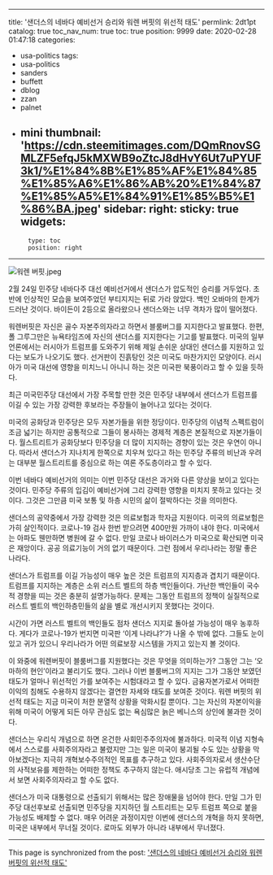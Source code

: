 
---
title: '샌더스의 네바다 예비선거 승리와 워렌 버핏의 위선적 태도'
permlink: 2dt1pt
catalog: true
toc_nav_num: true
toc: true
position: 9999
date: 2020-02-28 01:47:18
categories:
- usa-politics
tags:
- usa-politics
- sanders
- buffett
- dblog
- zzan
- palnet
- mini
thumbnail: 'https://cdn.steemitimages.com/DQmRnovSGMLZF5efqJ5kMXWB9oZtcJ8dHvY6Ut7uPYUF3k1/%E1%84%8B%E1%85%AF%E1%84%85%E1%85%A6%E1%86%AB%20%E1%84%87%E1%85%A5%E1%84%91%E1%85%B5%E1%86%BA.jpeg'
sidebar:
    right:
        sticky: true
widgets:
    -
        type: toc
        position: right
---


![워렌 버핏.jpeg](https://cdn.steemitimages.com/DQmRnovSGMLZF5efqJ5kMXWB9oZtcJ8dHvY6Ut7uPYUF3k1/%E1%84%8B%E1%85%AF%E1%84%85%E1%85%A6%E1%86%AB%20%E1%84%87%E1%85%A5%E1%84%91%E1%85%B5%E1%86%BA.jpeg)


2월 24일 민주당 네바다주 대선 예비선거에서 샌더스가 압도적인 승리를 거두었다. 초반에 인상적인 모습을 보여주었던 부티지지는 뒤로 가라 앉았다. 백인 오바마의 한계가 드러난 것이다. 바이든이 2등으로 올라왔으나 샌더스와는 너무 격차가 많이 떨어졌다.

워렌버핏은 자신은 골수 자본주의자라고 하면서 블룸버그를 지지한다고 발표했다. 한편, 폴 그루그만은 뉴욕타임즈에 자신의 샌더스를 지지한다는 기고를 발표했다. 미국의 일부언론에서는 러시아가 트럼프를 도와주기 위해 제일 손쉬운 상대인 샌더스를 지원하고 있다는 보도가 나오기도 했다. 선거판이 진흙탕인 것은 미국도 마찬가지인 모양이다. 러시아가 미국 대선에 영향을 미치느니 아니니 하는 것은 미국판 북풍이라고 할 수 있을 듯하다.

최근 미국민주당 대선에서 가장 주목할 만한 것은 민주당 내부에서 샌더스가 트럼프를 이길 수 있는 가장 강력한 후보라는 주장들이 늘어나고 있다는 것이다.

미국의 공화당과 민주당은 모두 자본가들을 위한 정당이다. 민주당의 이념적 스펙트럼이 조금 넓기는 하지만 공통적으로 그들이 봉사하는 경제적 계층은 본질적으로 자본가들이다. 월스트리트가 공화당보다 민주당을 더 많이 지지하는 경향이 있는 것은 우연이 아니다. 따라서 샌더스가 지나치게 한쪽으로 치우쳐 있다고 하는 민주당 주류의 비난과 우려는 대부분 월스트리트를 중심으로 하는 여론 주도층이라고 할 수 있다.

이번 네바다 예비선거의 의미는 이번 민주당 대선은 과거와 다른 양상을 보이고 있다는 것이다. 민주당 주류의 입김이 예비선거에 그리 강력한 영향을 미치지 못하고 있다는 것이다. 그것은 그만큼 미국 보통 및 하층 시민의 삶이 절박하다는 것을 의미한다.

샌더스의 공약중에서 가장 강력한 것은 의료보험과 학자금 지원이다. 미국의 의료보험은 가히 살인적이다. 코로나-19 검사 한번 받으려면 400만원 가까이 내야 한다. 미국에서는 아파도 웬만하면 병원에 갈 수 없다. 만일 코로나 바이러스가 미국으로 확산되면 미국은 재앙이다. 공공 의료기능이 거의 없기 때문이다. 그런 점에서 우리나라는 정말 좋은 나라다.

샌더스가 트럼프를 이길 가능성이 매우 높은 것은 트럼프의 지지층과 겹치기 때문이다. 트럼프를 지지하는 계층은 소위 러스트 벨트의 하층 백인들이다. 가난한 백인들이 국수적 경향을 띠는 것은 충분히 설명가능하다. 문제는 그동안 트럼프의 정책이 실질적으로 러스트 벨트의 백인하층민들의 삶을 별로 개선시키지 못했다는 것이다.

시간이 가면 러스트 벨트의 백인들도 점차 샌더스 지지로 돌아설 가능성이 매우 농후하다. 게다가 코로나-19가 번지면 미국판 ‘이게 나라냐?’가 나올 수 밖에 없다. 그들도 눈이 있고 귀가 있으니 우리나라가 어떤 의료보장 시스템을 가지고 있는지 볼 것이다.

이 와중에 워렌버핏이 블룸버그를 지원했다는 것은 무엇을 의미하는가? 그동안 그는 ‘오마하의 현인’이라고 불리기도 했다. 그러나 이번 블룸버그의 지지는 그가 그동안 보였던 태도가 얼마나 위선적인 가를 보여주는 시험대라고 할 수 있다. 금융자본가로서 어떠한 이익의 침해도 수용하지 않겠다는 결연한 자세와 태도를 보여준 것이다. 워렌 버핏의 위선적 태도는 지금 미국이 처한 분열적 상황을 악화시킬 뿐이다. 그는 자신의 자본이익을 위해 미국이 어떻게 되든 아무 관심도 없는 욕심많은 늙은 베니스의 상인에 불과한 것이다.

샌더스는 우리식 개념으로 하면 온건한 사회민주주의자에 불과하다. 미국적 이념 지형속에서 스스로를 사회주의자라고 불렸지만 그는 일은 미국이 붕괴될 수도 있는 상황을 막아보겠다는 지극히 개혁보수주의적인 목표를 추구하고 있다. 사회주의자로서 생산수단의 사적보유를 제한하는 어떠한 정책도 추구하지 않는다. 애시당초 그는 유럽적 개념에서 보면 사회주의자라고 할 수도 없다.

샌더스가 미국 대통령으로 선출되기 위해서는 많은 장애물을 넘어야 한다. 만일 그가 민주당 대선후보로 선출되면 민주당을 지지하던 월 스트리트는 모두 트럼프 쪽으로 붙을 가능성도 배제할 수 없다. 매우 어려운 과정이지만 이번에 샌더스의 개혁을 하지 못하면, 미국은 내부에서 무너질 것이다. 로마도 외부가 아니라 내부에서 무너졌다.

- - -

This page is synchronized from the post: ['샌더스의 네바다 예비선거 승리와 워렌 버핏의 위선적 태도'](https://steemit.com/@oldstone/2dt1pt)
